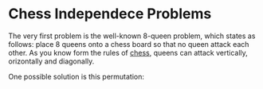 # Chess Independece Problems


The very first problem is the well-known 8-queen problem, which states as follows: place 8 queens onto a chess board so that no queen attack each other. As you know form the rules of [chess](https://en.wikipedia.org/wiki/Chess), queens can attack vertically, orizontally and diagonally.

One possible solution is this permutation:


